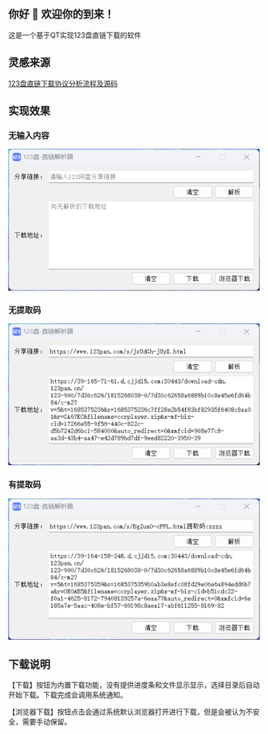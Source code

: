 ## 你好 🎉 欢迎你的到来！
这是一个基于QT实现123盘直链下载的软件

## 灵感来源
[123盘直链下载协议分析流程及源码](https://www.52pojie.cn/thread-1790395-1-1.html)

## 实现效果
### 无输入内容
![界面效果](images/1.png)

### 无提取码
![无提取码效果](images/2.png)

### 有提取码
![有提取码效果](images/3.png)


## 下载说明
【下载】按钮为内置下载功能，没有提供进度条和文件显示显示，选择目录后自动开始下载。下载完成会调用系统通知。

【浏览器下载】按钮点击会通过系统默认浏览器打开进行下载，但是会被认为不安全，需要手动保留。




